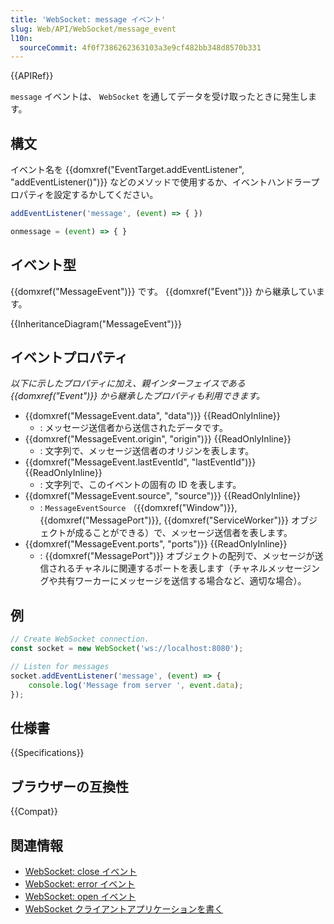 ```yaml
---
title: 'WebSocket: message イベント'
slug: Web/API/WebSocket/message_event
l10n:
  sourceCommit: 4f0f7386262363103a3e9cf482bb348d8570b331
---
```


{{APIRef}}

`message` イベントは、 `WebSocket` を通してデータを受け取ったときに発生します。

## 構文

イベント名を {{domxref("EventTarget.addEventListener", "addEventListener()")}} などのメソッドで使用するか、イベントハンドラープロパティを設定するかしてください。

```js
addEventListener('message', (event) => { })

onmessage = (event) => { }
```

## イベント型

{{domxref("MessageEvent")}} です。 {{domxref("Event")}} から継承しています。

{{InheritanceDiagram("MessageEvent")}}

## イベントプロパティ

_以下に示したプロパティに加え、親インターフェイスである {{domxref("Event")}} から継承したプロパティも利用できます。_

- {{domxref("MessageEvent.data", "data")}} {{ReadOnlyInline}}
  - : メッセージ送信者から送信されたデータです。
- {{domxref("MessageEvent.origin", "origin")}} {{ReadOnlyInline}}
  - : 文字列で、メッセージ送信者のオリジンを表します。
- {{domxref("MessageEvent.lastEventId", "lastEventId")}} {{ReadOnlyInline}}
  - : 文字列で、このイベントの固有の ID を表します。
- {{domxref("MessageEvent.source", "source")}} {{ReadOnlyInline}}
  - : `MessageEventSource` （{{domxref("Window")}}, {{domxref("MessagePort")}}, {{domxref("ServiceWorker")}} オブジェクトが成ることができる）で、メッセージ送信者を表します。
- {{domxref("MessageEvent.ports", "ports")}} {{ReadOnlyInline}}
  - : {{domxref("MessagePort")}} オブジェクトの配列で、メッセージが送信されるチャネルに関連するポートを表します（チャネルメッセージングや共有ワーカーにメッセージを送信する場合など、適切な場合）。

## 例

```js
// Create WebSocket connection.
const socket = new WebSocket('ws://localhost:8080');

// Listen for messages
socket.addEventListener('message', (event) => {
    console.log('Message from server ', event.data);
});
```

## 仕様書

{{Specifications}}

## ブラウザーの互換性

{{Compat}}

## 関連情報

- [WebSocket: close イベント](/ja/docs/Web/API/WebSocket/close_event)
- [WebSocket: error イベント](/ja/docs/Web/API/WebSocket/error_event)
- [WebSocket: open イベント](/ja/docs/Web/API/WebSocket/open_event)
- [WebSocket クライアントアプリケーションを書く](/ja/docs/Web/API/WebSockets_API/Writing_WebSocket_client_applications)
